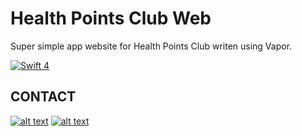 # Health Points Club Web
Super simple app website for Health Points Club writen using Vapor.

<p align="left">
    <a href="https://swift.org">
        <img src="http://img.shields.io/badge/swift-4.1-brightgreen.svg" alt="Swift 4">
    </a>
</p>


## CONTACT
<!-- display the social media buttons in your README -->

[![alt text][1.1]][1]
[![alt text][6.1]][6]


<!-- links to social media icons -->
<!-- no need to change these -->

<!-- icons with padding -->

[1.1]: http://i.imgur.com/tXSoThF.png (@health_points_c)
[6.1]: http://i.imgur.com/0o48UoR.png (github)

<!-- icons without padding -->

[1.2]: http://i.imgur.com/wWzX9uB.png (@health_points_c)
[6.2]: http://i.imgur.com/9I6NRUm.png (github)


<!-- links to your social media accounts -->
<!-- update these accordingly -->

[1]: http://www.twitter.com/health_points_c
[6]: http://www.github.com/jmcsmith/HPCWeb
